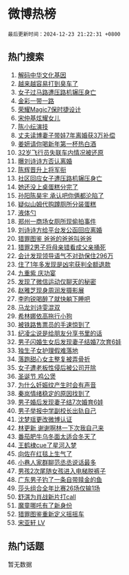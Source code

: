 # 微博热榜

`最后更新时间：2024-12-23 21:22:31 +0800`

## 热门搜索

1. [解码中华文化基因](https://m.weibo.cn/search?containerid=100103type%3D1%26t%3D10%26q%3D%23%E8%A7%A3%E7%A0%81%E4%B8%AD%E5%8D%8E%E6%96%87%E5%8C%96%E5%9F%BA%E5%9B%A0%23&stream_entry_id=51&isnewpage=1&extparam=seat%3D1%26dgr%3D0%26filter_type%3Drealtimehot%26stream_entry_id%3D51%26c_type%3D51%26pos%3D0%26cate%3D10103%26q%3D%2523%25E8%25A7%25A3%25E7%25A0%2581%25E4%25B8%25AD%25E5%258D%258E%25E6%2596%2587%25E5%258C%2596%25E5%259F%25BA%25E5%259B%25A0%2523%26display_time%3D1734960149%26pre_seqid%3D17349601498570368585793)
1. [越来越容易打到臭车了](https://m.weibo.cn/search?containerid=100103type%3D1%26t%3D10%26q%3D%E8%B6%8A%E6%9D%A5%E8%B6%8A%E5%AE%B9%E6%98%93%E6%89%93%E5%88%B0%E8%87%AD%E8%BD%A6%E4%BA%86&stream_entry_id=31&isnewpage=1&extparam=seat%3D1%26stream_entry_id%3D31%26realpos%3D1%26flag%3D2%26q%3D%25E8%25B6%258A%25E6%259D%25A5%25E8%25B6%258A%25E5%25AE%25B9%25E6%2598%2593%25E6%2589%2593%25E5%2588%25B0%25E8%2587%25AD%25E8%25BD%25A6%25E4%25BA%2586%26dgr%3D0%26filter_type%3Drealtimehot%26c_type%3D31%26pos%3D0%26band_rank%3D1%26cate%3D5001%26lcate%3D5001%26display_time%3D1734960149%26pre_seqid%3D17349601498570368585793)
1. [女子过马路遭压路机辗压身亡](https://m.weibo.cn/search?containerid=100103type%3D1%26t%3D10%26q%3D%23%E5%A5%B3%E5%AD%90%E8%BF%87%E9%A9%AC%E8%B7%AF%E9%81%AD%E5%8E%8B%E8%B7%AF%E6%9C%BA%E8%BE%97%E5%8E%8B%E8%BA%AB%E4%BA%A1%23&stream_entry_id=31&isnewpage=1&extparam=seat%3D1%26stream_entry_id%3D31%26realpos%3D2%26flag%3D1%26q%3D%2523%25E5%25A5%25B3%25E5%25AD%2590%25E8%25BF%2587%25E9%25A9%25AC%25E8%25B7%25AF%25E9%2581%25AD%25E5%258E%258B%25E8%25B7%25AF%25E6%259C%25BA%25E8%25BE%2597%25E5%258E%258B%25E8%25BA%25AB%25E4%25BA%25A1%2523%26dgr%3D0%26filter_type%3Drealtimehot%26c_type%3D31%26pos%3D1%26band_rank%3D2%26cate%3D5001%26lcate%3D5001%26display_time%3D1734960149%26pre_seqid%3D17349601498570368585793)
1. [金彩一带一路](https://m.weibo.cn/search?containerid=100103type%3D1%26t%3D10%26q%3D%23%E9%87%91%E5%BD%A9%E4%B8%80%E5%B8%A6%E4%B8%80%E8%B7%AF%23&stream_entry_id=31&isnewpage=1&extparam=seat%3D1%26stream_entry_id%3D31%26realpos%3D3%26flag%3D0%26q%3D%2523%25E9%2587%2591%25E5%25BD%25A9%25E4%25B8%2580%25E5%25B8%25A6%25E4%25B8%2580%25E8%25B7%25AF%2523%26dgr%3D0%26filter_type%3Drealtimehot%26c_type%3D31%26pos%3D2%26band_rank%3D3%26cate%3D5001%26lcate%3D5001%26display_time%3D1734960149%26pre_seqid%3D17349601498570368585793)
1. [荣耀Magic7保时捷设计](https://m.weibo.cn/search?containerid=100103type%3D1%26t%3D10%26q%3D%23%E8%8D%A3%E8%80%80Magic7%E4%BF%9D%E6%97%B6%E6%8D%B7%E8%AE%BE%E8%AE%A1%23&stream_entry_id=31&isnewpage=1&extparam=seat%3D1%26topic_ad%3D1%26lcate%3D5001%26band_rank%3D4%26q%3D%2523%25E8%258D%25A3%25E8%2580%2580Magic7%25E4%25BF%259D%25E6%2597%25B6%25E6%258D%25B7%25E8%25AE%25BE%25E8%25AE%25A1%2523%26is_ad_pos%3D1%26filter_type%3Drealtimehot%26adid%3D269361%26c_type%3D31%26pos%3D3%26dgr%3D0%26cate%3D5001%26stream_entry_id%3D31%26display_time%3D1734960149%26pre_seqid%3D17349601498570368585793)
1. [宋仲基炫耀女儿](https://m.weibo.cn/search?containerid=100103type%3D1%26t%3D10%26q%3D%23%E5%AE%8B%E4%BB%B2%E5%9F%BA%E7%82%AB%E8%80%80%E5%A5%B3%E5%84%BF%23&stream_entry_id=31&isnewpage=1&extparam=seat%3D1%26stream_entry_id%3D31%26realpos%3D4%26flag%3D1%26q%3D%2523%25E5%25AE%258B%25E4%25BB%25B2%25E5%259F%25BA%25E7%2582%25AB%25E8%2580%2580%25E5%25A5%25B3%25E5%2584%25BF%2523%26dgr%3D0%26filter_type%3Drealtimehot%26c_type%3D31%26pos%3D4%26band_rank%3D4%26cate%3D5001%26lcate%3D5001%26display_time%3D1734960149%26pre_seqid%3D17349601498570368585793)
1. [陈小纭演技](https://m.weibo.cn/search?containerid=100103type%3D1%26t%3D10%26q%3D%E9%99%88%E5%B0%8F%E7%BA%AD%E6%BC%94%E6%8A%80&stream_entry_id=31&isnewpage=1&extparam=seat%3D1%26stream_entry_id%3D31%26realpos%3D5%26flag%3D1%26q%3D%25E9%2599%2588%25E5%25B0%258F%25E7%25BA%25AD%25E6%25BC%2594%25E6%258A%2580%26dgr%3D0%26filter_type%3Drealtimehot%26c_type%3D31%26pos%3D5%26band_rank%3D5%26cate%3D5001%26lcate%3D5001%26display_time%3D1734960149%26pre_seqid%3D17349601498570368585793)
1. [丈夫读博妻子带娃7年离婚获3万补偿](https://m.weibo.cn/search?containerid=100103type%3D1%26t%3D10%26q%3D%23%E4%B8%88%E5%A4%AB%E8%AF%BB%E5%8D%9A%E5%A6%BB%E5%AD%90%E5%B8%A6%E5%A8%837%E5%B9%B4%E7%A6%BB%E5%A9%9A%E8%8E%B73%E4%B8%87%E8%A1%A5%E5%81%BF%23&stream_entry_id=31&isnewpage=1&extparam=seat%3D1%26stream_entry_id%3D31%26realpos%3D6%26flag%3D1%26q%3D%2523%25E4%25B8%2588%25E5%25A4%25AB%25E8%25AF%25BB%25E5%258D%259A%25E5%25A6%25BB%25E5%25AD%2590%25E5%25B8%25A6%25E5%25A8%25837%25E5%25B9%25B4%25E7%25A6%25BB%25E5%25A9%259A%25E8%258E%25B73%25E4%25B8%2587%25E8%25A1%25A5%25E5%2581%25BF%2523%26dgr%3D0%26filter_type%3Drealtimehot%26c_type%3D31%26pos%3D6%26band_rank%3D6%26cate%3D5001%26lcate%3D5001%26display_time%3D1734960149%26pre_seqid%3D17349601498570368585793)
1. [姜妍请你喝新年第一杯热白酒](https://m.weibo.cn/search?containerid=100103type%3D1%26t%3D10%26q%3D%23%E5%A7%9C%E5%A6%8D%E8%AF%B7%E4%BD%A0%E5%96%9D%E6%96%B0%E5%B9%B4%E7%AC%AC%E4%B8%80%E6%9D%AF%E7%83%AD%E7%99%BD%E9%85%92%23&stream_entry_id=31&isnewpage=1&extparam=seat%3D1%26topic_ad%3D1%26lcate%3D5001%26band_rank%3D7%26q%3D%2523%25E5%25A7%259C%25E5%25A6%258D%25E8%25AF%25B7%25E4%25BD%25A0%25E5%2596%259D%25E6%2596%25B0%25E5%25B9%25B4%25E7%25AC%25AC%25E4%25B8%2580%25E6%259D%25AF%25E7%2583%25AD%25E7%2599%25BD%25E9%2585%2592%2523%26is_ad_pos%3D1%26filter_type%3Drealtimehot%26adid%3D269576%26c_type%3D31%26pos%3D7%26dgr%3D0%26cate%3D5001%26stream_entry_id%3D31%26display_time%3D1734960149%26pre_seqid%3D17349601498570368585793)
1. [32岁飞行员失联车内情况被还原](https://m.weibo.cn/search?containerid=100103type%3D1%26t%3D10%26q%3D%2332%E5%B2%81%E9%A3%9E%E8%A1%8C%E5%91%98%E5%A4%B1%E8%81%94%E8%BD%A6%E5%86%85%E6%83%85%E5%86%B5%E8%A2%AB%E8%BF%98%E5%8E%9F%23&stream_entry_id=31&isnewpage=1&extparam=seat%3D1%26stream_entry_id%3D31%26realpos%3D7%26flag%3D1%26q%3D%252332%25E5%25B2%2581%25E9%25A3%259E%25E8%25A1%258C%25E5%2591%2598%25E5%25A4%25B1%25E8%2581%2594%25E8%25BD%25A6%25E5%2586%2585%25E6%2583%2585%25E5%2586%25B5%25E8%25A2%25AB%25E8%25BF%2598%25E5%258E%259F%2523%26dgr%3D0%26filter_type%3Drealtimehot%26c_type%3D31%26pos%3D8%26band_rank%3D7%26cate%3D5001%26lcate%3D5001%26display_time%3D1734960149%26pre_seqid%3D17349601498570368585793)
1. [曝刘诗诗方否认离婚](https://m.weibo.cn/search?containerid=100103type%3D1%26t%3D10%26q%3D%E6%9B%9D%E5%88%98%E8%AF%97%E8%AF%97%E6%96%B9%E5%90%A6%E8%AE%A4%E7%A6%BB%E5%A9%9A&stream_entry_id=31&isnewpage=1&extparam=seat%3D1%26stream_entry_id%3D31%26realpos%3D8%26flag%3D2%26q%3D%25E6%259B%259D%25E5%2588%2598%25E8%25AF%2597%25E8%25AF%2597%25E6%2596%25B9%25E5%2590%25A6%25E8%25AE%25A4%25E7%25A6%25BB%25E5%25A9%259A%26dgr%3D0%26filter_type%3Drealtimehot%26c_type%3D31%26pos%3D9%26band_rank%3D8%26cate%3D5001%26lcate%3D5001%26display_time%3D1734960149%26pre_seqid%3D17349601498570368585793)
1. [陈辉晋升上将军衔](https://m.weibo.cn/search?containerid=100103type%3D1%26t%3D10%26q%3D%23%E9%99%88%E8%BE%89%E6%99%8B%E5%8D%87%E4%B8%8A%E5%B0%86%E5%86%9B%E8%A1%94%23&stream_entry_id=31&isnewpage=1&extparam=seat%3D1%26stream_entry_id%3D31%26realpos%3D9%26flag%3D0%26q%3D%2523%25E9%2599%2588%25E8%25BE%2589%25E6%2599%258B%25E5%258D%2587%25E4%25B8%258A%25E5%25B0%2586%25E5%2586%259B%25E8%25A1%2594%2523%26dgr%3D0%26filter_type%3Drealtimehot%26c_type%3D31%26pos%3D10%26band_rank%3D9%26cate%3D5001%26lcate%3D5001%26display_time%3D1734960149%26pre_seqid%3D17349601498570368585793)
1. [社区回应女子遭压路机辗压身亡](https://m.weibo.cn/search?containerid=100103type%3D1%26t%3D10%26q%3D%23%E7%A4%BE%E5%8C%BA%E5%9B%9E%E5%BA%94%E5%A5%B3%E5%AD%90%E9%81%AD%E5%8E%8B%E8%B7%AF%E6%9C%BA%E8%BE%97%E5%8E%8B%E8%BA%AB%E4%BA%A1%23&stream_entry_id=31&isnewpage=1&extparam=seat%3D1%26stream_entry_id%3D31%26realpos%3D10%26flag%3D1%26q%3D%2523%25E7%25A4%25BE%25E5%258C%25BA%25E5%259B%259E%25E5%25BA%2594%25E5%25A5%25B3%25E5%25AD%2590%25E9%2581%25AD%25E5%258E%258B%25E8%25B7%25AF%25E6%259C%25BA%25E8%25BE%2597%25E5%258E%258B%25E8%25BA%25AB%25E4%25BA%25A1%2523%26dgr%3D0%26filter_type%3Drealtimehot%26c_type%3D31%26pos%3D11%26band_rank%3D10%26cate%3D5001%26lcate%3D5001%26display_time%3D1734960149%26pre_seqid%3D17349601498570368585793)
1. [她还没上桌蛋糕分完了](https://m.weibo.cn/search?containerid=100103type%3D1%26t%3D10%26q%3D%23%E5%A5%B9%E8%BF%98%E6%B2%A1%E4%B8%8A%E6%A1%8C%E8%9B%8B%E7%B3%95%E5%88%86%E5%AE%8C%E4%BA%86%23&stream_entry_id=31&isnewpage=1&extparam=seat%3D1%26stream_entry_id%3D31%26realpos%3D11%26flag%3D2%26q%3D%2523%25E5%25A5%25B9%25E8%25BF%2598%25E6%25B2%25A1%25E4%25B8%258A%25E6%25A1%258C%25E8%259B%258B%25E7%25B3%2595%25E5%2588%2586%25E5%25AE%258C%25E4%25BA%2586%2523%26dgr%3D0%26filter_type%3Drealtimehot%26c_type%3D31%26pos%3D12%26band_rank%3D11%26cate%3D5001%26lcate%3D5001%26display_time%3D1734960149%26pre_seqid%3D17349601498570368585793)
1. [孙阳陈昊宇 承认吧你俩都沦陷了](https://m.weibo.cn/search?containerid=100103type%3D1%26t%3D10%26q%3D%E5%AD%99%E9%98%B3%E9%99%88%E6%98%8A%E5%AE%87+%E6%89%BF%E8%AE%A4%E5%90%A7%E4%BD%A0%E4%BF%A9%E9%83%BD%E6%B2%A6%E9%99%B7%E4%BA%86&stream_entry_id=31&isnewpage=1&extparam=seat%3D1%26stream_entry_id%3D31%26realpos%3D12%26flag%3D1%26q%3D%25E5%25AD%2599%25E9%2598%25B3%25E9%2599%2588%25E6%2598%258A%25E5%25AE%2587%2520%25E6%2589%25BF%25E8%25AE%25A4%25E5%2590%25A7%25E4%25BD%25A0%25E4%25BF%25A9%25E9%2583%25BD%25E6%25B2%25A6%25E9%2599%25B7%25E4%25BA%2586%26dgr%3D0%26filter_type%3Drealtimehot%26c_type%3D31%26pos%3D13%26band_rank%3D12%26cate%3D5001%26lcate%3D5001%26display_time%3D1734960149%26pre_seqid%3D17349601498570368585793)
1. [疑似山姆代购蹲厕所分装蛋糕](https://m.weibo.cn/search?containerid=100103type%3D1%26t%3D10%26q%3D%23%E7%96%91%E4%BC%BC%E5%B1%B1%E5%A7%86%E4%BB%A3%E8%B4%AD%E8%B9%B2%E5%8E%95%E6%89%80%E5%88%86%E8%A3%85%E8%9B%8B%E7%B3%95%23&stream_entry_id=31&isnewpage=1&extparam=seat%3D1%26stream_entry_id%3D31%26realpos%3D13%26flag%3D1%26q%3D%2523%25E7%2596%2591%25E4%25BC%25BC%25E5%25B1%25B1%25E5%25A7%2586%25E4%25BB%25A3%25E8%25B4%25AD%25E8%25B9%25B2%25E5%258E%2595%25E6%2589%2580%25E5%2588%2586%25E8%25A3%2585%25E8%259B%258B%25E7%25B3%2595%2523%26dgr%3D0%26filter_type%3Drealtimehot%26c_type%3D31%26pos%3D14%26band_rank%3D13%26cate%3D5001%26lcate%3D5001%26display_time%3D1734960149%26pre_seqid%3D17349601498570368585793)
1. [液体勺](https://m.weibo.cn/search?containerid=100103type%3D1%26t%3D10%26q%3D%E6%B6%B2%E4%BD%93%E5%8B%BA&stream_entry_id=31&isnewpage=1&extparam=seat%3D1%26stream_entry_id%3D31%26realpos%3D14%26flag%3D0%26q%3D%25E6%25B6%25B2%25E4%25BD%2593%25E5%258B%25BA%26dgr%3D0%26filter_type%3Drealtimehot%26c_type%3D31%26pos%3D15%26band_rank%3D14%26cate%3D5001%26lcate%3D5001%26display_time%3D1734960149%26pre_seqid%3D17349601498570368585793)
1. [郑州一商场女厕所现偷拍事件](https://m.weibo.cn/search?containerid=100103type%3D1%26t%3D10%26q%3D%23%E9%83%91%E5%B7%9E%E4%B8%80%E5%95%86%E5%9C%BA%E5%A5%B3%E5%8E%95%E6%89%80%E7%8E%B0%E5%81%B7%E6%8B%8D%E4%BA%8B%E4%BB%B6%23&stream_entry_id=31&isnewpage=1&extparam=seat%3D1%26stream_entry_id%3D31%26realpos%3D15%26flag%3D1%26q%3D%2523%25E9%2583%2591%25E5%25B7%259E%25E4%25B8%2580%25E5%2595%2586%25E5%259C%25BA%25E5%25A5%25B3%25E5%258E%2595%25E6%2589%2580%25E7%258E%25B0%25E5%2581%25B7%25E6%258B%258D%25E4%25BA%258B%25E4%25BB%25B6%2523%26dgr%3D0%26filter_type%3Drealtimehot%26c_type%3D31%26pos%3D16%26band_rank%3D15%26cate%3D5001%26lcate%3D5001%26display_time%3D1734960149%26pre_seqid%3D17349601498570368585793)
1. [刘诗诗方给平台发公函回应离婚](https://m.weibo.cn/search?containerid=100103type%3D1%26t%3D10%26q%3D%23%E5%88%98%E8%AF%97%E8%AF%97%E6%96%B9%E7%BB%99%E5%B9%B3%E5%8F%B0%E5%8F%91%E5%85%AC%E5%87%BD%E5%9B%9E%E5%BA%94%E7%A6%BB%E5%A9%9A%23&stream_entry_id=31&isnewpage=1&extparam=seat%3D1%26stream_entry_id%3D31%26realpos%3D16%26flag%3D1%26q%3D%2523%25E5%2588%2598%25E8%25AF%2597%25E8%25AF%2597%25E6%2596%25B9%25E7%25BB%2599%25E5%25B9%25B3%25E5%258F%25B0%25E5%258F%2591%25E5%2585%25AC%25E5%2587%25BD%25E5%259B%259E%25E5%25BA%2594%25E7%25A6%25BB%25E5%25A9%259A%2523%26dgr%3D0%26filter_type%3Drealtimehot%26c_type%3D31%26pos%3D17%26band_rank%3D16%26cate%3D5001%26lcate%3D5001%26display_time%3D1734960149%26pre_seqid%3D17349601498570368585793)
1. [猎罪图鉴 爸爸的爸爸叫爸爸](https://m.weibo.cn/search?containerid=100103type%3D1%26t%3D10%26q%3D%E7%8C%8E%E7%BD%AA%E5%9B%BE%E9%89%B4+%E7%88%B8%E7%88%B8%E7%9A%84%E7%88%B8%E7%88%B8%E5%8F%AB%E7%88%B8%E7%88%B8&stream_entry_id=31&isnewpage=1&extparam=seat%3D1%26stream_entry_id%3D31%26realpos%3D17%26flag%3D0%26q%3D%25E7%258C%258E%25E7%25BD%25AA%25E5%259B%25BE%25E9%2589%25B4%2520%25E7%2588%25B8%25E7%2588%25B8%25E7%259A%2584%25E7%2588%25B8%25E7%2588%25B8%25E5%258F%25AB%25E7%2588%25B8%25E7%2588%25B8%26dgr%3D0%26filter_type%3Drealtimehot%26c_type%3D31%26pos%3D18%26band_rank%3D17%26cate%3D5001%26lcate%3D5001%26display_time%3D1734960149%26pre_seqid%3D17349601498570368585793)
1. [猎罪2男子将母亲错看成父亲捅死](https://m.weibo.cn/search?containerid=100103type%3D1%26t%3D10%26q%3D%E7%8C%8E%E7%BD%AA2%E7%94%B7%E5%AD%90%E5%B0%86%E6%AF%8D%E4%BA%B2%E9%94%99%E7%9C%8B%E6%88%90%E7%88%B6%E4%BA%B2%E6%8D%85%E6%AD%BB&stream_entry_id=31&isnewpage=1&extparam=seat%3D1%26stream_entry_id%3D31%26realpos%3D18%26flag%3D1%26q%3D%25E7%258C%258E%25E7%25BD%25AA2%25E7%2594%25B7%25E5%25AD%2590%25E5%25B0%2586%25E6%25AF%258D%25E4%25BA%25B2%25E9%2594%2599%25E7%259C%258B%25E6%2588%2590%25E7%2588%25B6%25E4%25BA%25B2%25E6%258D%2585%25E6%25AD%25BB%26dgr%3D0%26filter_type%3Drealtimehot%26c_type%3D31%26pos%3D19%26band_rank%3D18%26cate%3D5001%26lcate%3D5001%26display_time%3D1734960149%26pre_seqid%3D17349601498570368585793)
1. [会计发现领导语气不对劲保住296万](https://m.weibo.cn/search?containerid=100103type%3D1%26t%3D10%26q%3D%23%E4%BC%9A%E8%AE%A1%E5%8F%91%E7%8E%B0%E9%A2%86%E5%AF%BC%E8%AF%AD%E6%B0%94%E4%B8%8D%E5%AF%B9%E5%8A%B2%E4%BF%9D%E4%BD%8F296%E4%B8%87%23&stream_entry_id=31&isnewpage=1&extparam=seat%3D1%26stream_entry_id%3D31%26realpos%3D19%26flag%3D0%26q%3D%2523%25E4%25BC%259A%25E8%25AE%25A1%25E5%258F%2591%25E7%258E%25B0%25E9%25A2%2586%25E5%25AF%25BC%25E8%25AF%25AD%25E6%25B0%2594%25E4%25B8%258D%25E5%25AF%25B9%25E5%258A%25B2%25E4%25BF%259D%25E4%25BD%258F296%25E4%25B8%2587%2523%26dgr%3D0%26filter_type%3Drealtimehot%26c_type%3D31%26pos%3D20%26band_rank%3D19%26cate%3D5001%26lcate%3D5001%26display_time%3D1734960149%26pre_seqid%3D17349601498570368585793)
1. [住了1年多发现是凶宅获判全额退款](https://m.weibo.cn/search?containerid=100103type%3D1%26t%3D10%26q%3D%23%E4%BD%8F%E4%BA%861%E5%B9%B4%E5%A4%9A%E5%8F%91%E7%8E%B0%E6%98%AF%E5%87%B6%E5%AE%85%E8%8E%B7%E5%88%A4%E5%85%A8%E9%A2%9D%E9%80%80%E6%AC%BE%23&stream_entry_id=31&isnewpage=1&extparam=seat%3D1%26stream_entry_id%3D31%26realpos%3D20%26flag%3D1%26q%3D%2523%25E4%25BD%258F%25E4%25BA%25861%25E5%25B9%25B4%25E5%25A4%259A%25E5%258F%2591%25E7%258E%25B0%25E6%2598%25AF%25E5%2587%25B6%25E5%25AE%2585%25E8%258E%25B7%25E5%2588%25A4%25E5%2585%25A8%25E9%25A2%259D%25E9%2580%2580%25E6%25AC%25BE%2523%26dgr%3D0%26filter_type%3Drealtimehot%26c_type%3D31%26pos%3D21%26band_rank%3D20%26cate%3D5001%26lcate%3D5001%26display_time%3D1734960149%26pre_seqid%3D17349601498570368585793)
1. [九重紫 庆功宴](https://m.weibo.cn/search?containerid=100103type%3D1%26t%3D10%26q%3D%E4%B9%9D%E9%87%8D%E7%B4%AB+%E5%BA%86%E5%8A%9F%E5%AE%B4&stream_entry_id=31&isnewpage=1&extparam=seat%3D1%26stream_entry_id%3D31%26realpos%3D21%26flag%3D0%26q%3D%25E4%25B9%259D%25E9%2587%258D%25E7%25B4%25AB%2520%25E5%25BA%2586%25E5%258A%259F%25E5%25AE%25B4%26dgr%3D0%26filter_type%3Drealtimehot%26c_type%3D31%26pos%3D22%26band_rank%3D21%26cate%3D5001%26lcate%3D5001%26display_time%3D1734960149%26pre_seqid%3D17349601498570368585793)
1. [发现了微信运动仅聊天的秘密](https://m.weibo.cn/search?containerid=100103type%3D1%26t%3D10%26q%3D%23%E5%8F%91%E7%8E%B0%E4%BA%86%E5%BE%AE%E4%BF%A1%E8%BF%90%E5%8A%A8%E4%BB%85%E8%81%8A%E5%A4%A9%E7%9A%84%E7%A7%98%E5%AF%86%23&stream_entry_id=31&isnewpage=1&extparam=seat%3D1%26stream_entry_id%3D31%26realpos%3D22%26flag%3D1%26q%3D%2523%25E5%258F%2591%25E7%258E%25B0%25E4%25BA%2586%25E5%25BE%25AE%25E4%25BF%25A1%25E8%25BF%2590%25E5%258A%25A8%25E4%25BB%2585%25E8%2581%258A%25E5%25A4%25A9%25E7%259A%2584%25E7%25A7%2598%25E5%25AF%2586%2523%26dgr%3D0%26filter_type%3Drealtimehot%26c_type%3D31%26pos%3D23%26band_rank%3D22%26cate%3D5001%26lcate%3D5001%26display_time%3D1734960149%26pre_seqid%3D17349601498570368585793)
1. [赵雅芝现身周润发摄影展](https://m.weibo.cn/search?containerid=100103type%3D1%26t%3D10%26q%3D%23%E8%B5%B5%E9%9B%85%E8%8A%9D%E7%8E%B0%E8%BA%AB%E5%91%A8%E6%B6%A6%E5%8F%91%E6%91%84%E5%BD%B1%E5%B1%95%23&stream_entry_id=31&isnewpage=1&extparam=seat%3D1%26stream_entry_id%3D31%26realpos%3D23%26flag%3D1%26q%3D%2523%25E8%25B5%25B5%25E9%259B%2585%25E8%258A%259D%25E7%258E%25B0%25E8%25BA%25AB%25E5%2591%25A8%25E6%25B6%25A6%25E5%258F%2591%25E6%2591%2584%25E5%25BD%25B1%25E5%25B1%2595%2523%26dgr%3D0%26filter_type%3Drealtimehot%26c_type%3D31%26pos%3D24%26band_rank%3D23%26cate%3D5001%26lcate%3D5001%26display_time%3D1734960149%26pre_seqid%3D17349601498570368585793)
1. [李昀锐喝醉了就快躺下睡吧](https://m.weibo.cn/search?containerid=100103type%3D1%26t%3D10%26q%3D%23%E6%9D%8E%E6%98%80%E9%94%90%E5%96%9D%E9%86%89%E4%BA%86%E5%B0%B1%E5%BF%AB%E8%BA%BA%E4%B8%8B%E7%9D%A1%E5%90%A7%23&stream_entry_id=31&isnewpage=1&extparam=seat%3D1%26stream_entry_id%3D31%26realpos%3D24%26flag%3D0%26q%3D%2523%25E6%259D%258E%25E6%2598%2580%25E9%2594%2590%25E5%2596%259D%25E9%2586%2589%25E4%25BA%2586%25E5%25B0%25B1%25E5%25BF%25AB%25E8%25BA%25BA%25E4%25B8%258B%25E7%259D%25A1%25E5%2590%25A7%2523%26dgr%3D0%26filter_type%3Drealtimehot%26c_type%3D31%26pos%3D25%26band_rank%3D24%26cate%3D5001%26lcate%3D5001%26display_time%3D1734960149%26pre_seqid%3D17349601498570368585793)
1. [马龙刘诗雯混双](https://m.weibo.cn/search?containerid=100103type%3D1%26t%3D10%26q%3D%E9%A9%AC%E9%BE%99%E5%88%98%E8%AF%97%E9%9B%AF%E6%B7%B7%E5%8F%8C&stream_entry_id=31&isnewpage=1&extparam=seat%3D1%26stream_entry_id%3D31%26realpos%3D25%26flag%3D1%26q%3D%25E9%25A9%25AC%25E9%25BE%2599%25E5%2588%2598%25E8%25AF%2597%25E9%259B%25AF%25E6%25B7%25B7%25E5%258F%258C%26dgr%3D0%26filter_type%3Drealtimehot%26c_type%3D31%26pos%3D26%26band_rank%3D25%26cate%3D5001%26lcate%3D5001%26display_time%3D1734960149%26pre_seqid%3D17349601498570368585793)
1. [希林娜依高拖行小狗](https://m.weibo.cn/search?containerid=100103type%3D1%26t%3D10%26q%3D%23%E5%B8%8C%E6%9E%97%E5%A8%9C%E4%BE%9D%E9%AB%98%E6%8B%96%E8%A1%8C%E5%B0%8F%E7%8B%97%23&stream_entry_id=31&isnewpage=1&extparam=seat%3D1%26stream_entry_id%3D31%26realpos%3D26%26flag%3D0%26q%3D%2523%25E5%25B8%258C%25E6%259E%2597%25E5%25A8%259C%25E4%25BE%259D%25E9%25AB%2598%25E6%258B%2596%25E8%25A1%258C%25E5%25B0%258F%25E7%258B%2597%2523%26dgr%3D0%26filter_type%3Drealtimehot%26c_type%3D31%26pos%3D27%26band_rank%3D26%26cate%3D5001%26lcate%3D5001%26display_time%3D1734960149%26pre_seqid%3D17349601498570368585793)
1. [被铁路售票员的手速惊到了](https://m.weibo.cn/search?containerid=100103type%3D1%26t%3D10%26q%3D%23%E8%A2%AB%E9%93%81%E8%B7%AF%E5%94%AE%E7%A5%A8%E5%91%98%E7%9A%84%E6%89%8B%E9%80%9F%E6%83%8A%E5%88%B0%E4%BA%86%23&stream_entry_id=31&isnewpage=1&extparam=seat%3D1%26stream_entry_id%3D31%26realpos%3D27%26flag%3D1%26q%3D%2523%25E8%25A2%25AB%25E9%2593%2581%25E8%25B7%25AF%25E5%2594%25AE%25E7%25A5%25A8%25E5%2591%2598%25E7%259A%2584%25E6%2589%258B%25E9%2580%259F%25E6%2583%258A%25E5%2588%25B0%25E4%25BA%2586%2523%26dgr%3D0%26filter_type%3Drealtimehot%26c_type%3D31%26pos%3D28%26band_rank%3D27%26cate%3D5001%26lcate%3D5001%26display_time%3D1734960149%26pre_seqid%3D17349601498570368585793)
1. [纪凌尘说是给朋友分享书里的话](https://m.weibo.cn/search?containerid=100103type%3D1%26t%3D10%26q%3D%23%E7%BA%AA%E5%87%8C%E5%B0%98%E8%AF%B4%E6%98%AF%E7%BB%99%E6%9C%8B%E5%8F%8B%E5%88%86%E4%BA%AB%E4%B9%A6%E9%87%8C%E7%9A%84%E8%AF%9D%23&stream_entry_id=31&isnewpage=1&extparam=seat%3D1%26stream_entry_id%3D31%26realpos%3D28%26flag%3D1%26q%3D%2523%25E7%25BA%25AA%25E5%2587%258C%25E5%25B0%2598%25E8%25AF%25B4%25E6%2598%25AF%25E7%25BB%2599%25E6%259C%258B%25E5%258F%258B%25E5%2588%2586%25E4%25BA%25AB%25E4%25B9%25A6%25E9%2587%258C%25E7%259A%2584%25E8%25AF%259D%2523%26dgr%3D0%26filter_type%3Drealtimehot%26c_type%3D31%26pos%3D29%26band_rank%3D28%26cate%3D5001%26lcate%3D5001%26display_time%3D1734960149%26pre_seqid%3D17349601498570368585793)
1. [男子闪婚生女后发现妻子结婚7次育6娃](https://m.weibo.cn/search?containerid=100103type%3D1%26t%3D10%26q%3D%23%E7%94%B7%E5%AD%90%E9%97%AA%E5%A9%9A%E7%94%9F%E5%A5%B3%E5%90%8E%E5%8F%91%E7%8E%B0%E5%A6%BB%E5%AD%90%E7%BB%93%E5%A9%9A7%E6%AC%A1%E8%82%B26%E5%A8%83%23&stream_entry_id=31&isnewpage=1&extparam=seat%3D1%26stream_entry_id%3D31%26realpos%3D29%26flag%3D1%26q%3D%2523%25E7%2594%25B7%25E5%25AD%2590%25E9%2597%25AA%25E5%25A9%259A%25E7%2594%259F%25E5%25A5%25B3%25E5%2590%258E%25E5%258F%2591%25E7%258E%25B0%25E5%25A6%25BB%25E5%25AD%2590%25E7%25BB%2593%25E5%25A9%259A7%25E6%25AC%25A1%25E8%2582%25B26%25E5%25A8%2583%2523%26dgr%3D0%26filter_type%3Drealtimehot%26c_type%3D31%26pos%3D30%26band_rank%3D29%26cate%3D5001%26lcate%3D5001%26display_time%3D1734960149%26pre_seqid%3D17349601498570368585793)
1. [独生子女护理假难落地](https://m.weibo.cn/search?containerid=100103type%3D1%26t%3D10%26q%3D%23%E7%8B%AC%E7%94%9F%E5%AD%90%E5%A5%B3%E6%8A%A4%E7%90%86%E5%81%87%E9%9A%BE%E8%90%BD%E5%9C%B0%23&stream_entry_id=31&isnewpage=1&extparam=seat%3D1%26stream_entry_id%3D31%26realpos%3D30%26flag%3D1%26q%3D%2523%25E7%258B%25AC%25E7%2594%259F%25E5%25AD%2590%25E5%25A5%25B3%25E6%258A%25A4%25E7%2590%2586%25E5%2581%2587%25E9%259A%25BE%25E8%2590%25BD%25E5%259C%25B0%2523%26dgr%3D0%26filter_type%3Drealtimehot%26c_type%3D31%26pos%3D31%26band_rank%3D30%26cate%3D5001%26lcate%3D5001%26display_time%3D1734960149%26pre_seqid%3D17349601498570368585793)
1. [落跑甜心女主整复被弄骨折](https://m.weibo.cn/search?containerid=100103type%3D1%26t%3D10%26q%3D%23%E8%90%BD%E8%B7%91%E7%94%9C%E5%BF%83%E5%A5%B3%E4%B8%BB%E6%95%B4%E5%A4%8D%E8%A2%AB%E5%BC%84%E9%AA%A8%E6%8A%98%23&stream_entry_id=31&isnewpage=1&extparam=seat%3D1%26stream_entry_id%3D31%26realpos%3D31%26flag%3D1%26q%3D%2523%25E8%2590%25BD%25E8%25B7%2591%25E7%2594%259C%25E5%25BF%2583%25E5%25A5%25B3%25E4%25B8%25BB%25E6%2595%25B4%25E5%25A4%258D%25E8%25A2%25AB%25E5%25BC%2584%25E9%25AA%25A8%25E6%258A%2598%2523%26dgr%3D0%26filter_type%3Drealtimehot%26c_type%3D31%26pos%3D32%26band_rank%3D31%26cate%3D5001%26lcate%3D5001%26display_time%3D1734960149%26pre_seqid%3D17349601498570368585793)
1. [女子遭老板性侵后被公司开除](https://m.weibo.cn/search?containerid=100103type%3D1%26t%3D10%26q%3D%23%E5%A5%B3%E5%AD%90%E9%81%AD%E8%80%81%E6%9D%BF%E6%80%A7%E4%BE%B5%E5%90%8E%E8%A2%AB%E5%85%AC%E5%8F%B8%E5%BC%80%E9%99%A4%23&stream_entry_id=31&isnewpage=1&extparam=seat%3D1%26stream_entry_id%3D31%26realpos%3D32%26flag%3D0%26q%3D%2523%25E5%25A5%25B3%25E5%25AD%2590%25E9%2581%25AD%25E8%2580%2581%25E6%259D%25BF%25E6%2580%25A7%25E4%25BE%25B5%25E5%2590%258E%25E8%25A2%25AB%25E5%2585%25AC%25E5%258F%25B8%25E5%25BC%2580%25E9%2599%25A4%2523%26dgr%3D0%26filter_type%3Drealtimehot%26c_type%3D31%26pos%3D33%26band_rank%3D32%26cate%3D5001%26lcate%3D5001%26display_time%3D1734960149%26pre_seqid%3D17349601498570368585793)
1. [圣诞节 鸡公煲](https://m.weibo.cn/search?containerid=100103type%3D1%26t%3D10%26q%3D%E5%9C%A3%E8%AF%9E%E8%8A%82+%E9%B8%A1%E5%85%AC%E7%85%B2&stream_entry_id=31&isnewpage=1&extparam=seat%3D1%26stream_entry_id%3D31%26realpos%3D33%26flag%3D1%26q%3D%25E5%259C%25A3%25E8%25AF%259E%25E8%258A%2582%2520%25E9%25B8%25A1%25E5%2585%25AC%25E7%2585%25B2%26dgr%3D0%26filter_type%3Drealtimehot%26c_type%3D31%26pos%3D34%26band_rank%3D33%26cate%3D5001%26lcate%3D5001%26display_time%3D1734960149%26pre_seqid%3D17349601498570368585793)
1. [为什么妊娠纹产生时会有声音](https://m.weibo.cn/search?containerid=100103type%3D1%26t%3D10%26q%3D%23%E4%B8%BA%E4%BB%80%E4%B9%88%E5%A6%8A%E5%A8%A0%E7%BA%B9%E4%BA%A7%E7%94%9F%E6%97%B6%E4%BC%9A%E6%9C%89%E5%A3%B0%E9%9F%B3%23&stream_entry_id=31&isnewpage=1&extparam=seat%3D1%26stream_entry_id%3D31%26realpos%3D34%26flag%3D0%26q%3D%2523%25E4%25B8%25BA%25E4%25BB%2580%25E4%25B9%2588%25E5%25A6%258A%25E5%25A8%25A0%25E7%25BA%25B9%25E4%25BA%25A7%25E7%2594%259F%25E6%2597%25B6%25E4%25BC%259A%25E6%259C%2589%25E5%25A3%25B0%25E9%259F%25B3%2523%26dgr%3D0%26filter_type%3Drealtimehot%26c_type%3D31%26pos%3D35%26band_rank%3D34%26cate%3D5001%26lcate%3D5001%26display_time%3D1734960149%26pre_seqid%3D17349601498570368585793)
1. [秦岚情绪稳定的原因找到了](https://m.weibo.cn/search?containerid=100103type%3D1%26t%3D10%26q%3D%E7%A7%A6%E5%B2%9A%E6%83%85%E7%BB%AA%E7%A8%B3%E5%AE%9A%E7%9A%84%E5%8E%9F%E5%9B%A0%E6%89%BE%E5%88%B0%E4%BA%86&stream_entry_id=31&isnewpage=1&extparam=seat%3D1%26stream_entry_id%3D31%26realpos%3D35%26flag%3D1%26q%3D%25E7%25A7%25A6%25E5%25B2%259A%25E6%2583%2585%25E7%25BB%25AA%25E7%25A8%25B3%25E5%25AE%259A%25E7%259A%2584%25E5%258E%259F%25E5%259B%25A0%25E6%2589%25BE%25E5%2588%25B0%25E4%25BA%2586%26dgr%3D0%26filter_type%3Drealtimehot%26c_type%3D31%26pos%3D36%26band_rank%3D35%26cate%3D5001%26lcate%3D5001%26display_time%3D1734960149%26pre_seqid%3D17349601498570368585793)
1. [男子婚后发现妻子结7次婚育6娃](https://m.weibo.cn/search?containerid=100103type%3D1%26t%3D10%26q%3D%23%E7%94%B7%E5%AD%90%E5%A9%9A%E5%90%8E%E5%8F%91%E7%8E%B0%E5%A6%BB%E5%AD%90%E7%BB%937%E6%AC%A1%E5%A9%9A%E8%82%B26%E5%A8%83%23&stream_entry_id=31&isnewpage=1&extparam=seat%3D1%26stream_entry_id%3D31%26realpos%3D36%26flag%3D1%26q%3D%2523%25E7%2594%25B7%25E5%25AD%2590%25E5%25A9%259A%25E5%2590%258E%25E5%258F%2591%25E7%258E%25B0%25E5%25A6%25BB%25E5%25AD%2590%25E7%25BB%25937%25E6%25AC%25A1%25E5%25A9%259A%25E8%2582%25B26%25E5%25A8%2583%2523%26dgr%3D0%26filter_type%3Drealtimehot%26c_type%3D31%26pos%3D37%26band_rank%3D36%26cate%3D5001%26lcate%3D5001%26display_time%3D1734960149%26pre_seqid%3D17349601498570368585793)
1. [男子举报中学副校长出轨自己](https://m.weibo.cn/search?containerid=100103type%3D1%26t%3D10%26q%3D%23%E7%94%B7%E5%AD%90%E4%B8%BE%E6%8A%A5%E4%B8%AD%E5%AD%A6%E5%89%AF%E6%A0%A1%E9%95%BF%E5%87%BA%E8%BD%A8%E8%87%AA%E5%B7%B1%23&stream_entry_id=31&isnewpage=1&extparam=seat%3D1%26stream_entry_id%3D31%26realpos%3D37%26flag%3D0%26q%3D%2523%25E7%2594%25B7%25E5%25AD%2590%25E4%25B8%25BE%25E6%258A%25A5%25E4%25B8%25AD%25E5%25AD%25A6%25E5%2589%25AF%25E6%25A0%25A1%25E9%2595%25BF%25E5%2587%25BA%25E8%25BD%25A8%25E8%2587%25AA%25E5%25B7%25B1%2523%26dgr%3D0%26filter_type%3Drealtimehot%26c_type%3D31%26pos%3D38%26band_rank%3D37%26cate%3D5001%26lcate%3D5001%26display_time%3D1734960149%26pre_seqid%3D17349601498570368585793)
1. [沈梦瑶更改微博认证](https://m.weibo.cn/search?containerid=100103type%3D1%26t%3D10%26q%3D%23%E6%B2%88%E6%A2%A6%E7%91%B6%E6%9B%B4%E6%94%B9%E5%BE%AE%E5%8D%9A%E8%AE%A4%E8%AF%81%23&stream_entry_id=31&isnewpage=1&extparam=seat%3D1%26stream_entry_id%3D31%26realpos%3D38%26flag%3D1%26q%3D%2523%25E6%25B2%2588%25E6%25A2%25A6%25E7%2591%25B6%25E6%259B%25B4%25E6%2594%25B9%25E5%25BE%25AE%25E5%258D%259A%25E8%25AE%25A4%25E8%25AF%2581%2523%26dgr%3D0%26filter_type%3Drealtimehot%26c_type%3D31%26pos%3D39%26band_rank%3D38%26cate%3D5001%26lcate%3D5001%26display_time%3D1734960149%26pre_seqid%3D17349601498570368585793)
1. [林更新 谢谢啊林一下次我自己来](https://m.weibo.cn/search?containerid=100103type%3D1%26t%3D10%26q%3D%E6%9E%97%E6%9B%B4%E6%96%B0+%E8%B0%A2%E8%B0%A2%E5%95%8A%E6%9E%97%E4%B8%80%E4%B8%8B%E6%AC%A1%E6%88%91%E8%87%AA%E5%B7%B1%E6%9D%A5&stream_entry_id=31&isnewpage=1&extparam=seat%3D1%26stream_entry_id%3D31%26realpos%3D39%26flag%3D0%26q%3D%25E6%259E%2597%25E6%259B%25B4%25E6%2596%25B0%2520%25E8%25B0%25A2%25E8%25B0%25A2%25E5%2595%258A%25E6%259E%2597%25E4%25B8%2580%25E4%25B8%258B%25E6%25AC%25A1%25E6%2588%2591%25E8%2587%25AA%25E5%25B7%25B1%25E6%259D%25A5%26dgr%3D0%26filter_type%3Drealtimehot%26c_type%3D31%26pos%3D40%26band_rank%3D39%26cate%3D5001%26lcate%3D5001%26display_time%3D1734960149%26pre_seqid%3D17349601498570368585793)
1. [番茄肥牛乌冬面太适合冬天了](https://m.weibo.cn/search?containerid=100103type%3D1%26t%3D10%26q%3D%E7%95%AA%E8%8C%84%E8%82%A5%E7%89%9B%E4%B9%8C%E5%86%AC%E9%9D%A2%E5%A4%AA%E9%80%82%E5%90%88%E5%86%AC%E5%A4%A9%E4%BA%86&stream_entry_id=31&isnewpage=1&extparam=seat%3D1%26stream_entry_id%3D31%26realpos%3D40%26flag%3D1%26q%3D%25E7%2595%25AA%25E8%258C%2584%25E8%2582%25A5%25E7%2589%259B%25E4%25B9%258C%25E5%2586%25AC%25E9%259D%25A2%25E5%25A4%25AA%25E9%2580%2582%25E5%2590%2588%25E5%2586%25AC%25E5%25A4%25A9%25E4%25BA%2586%26dgr%3D0%26filter_type%3Drealtimehot%26c_type%3D31%26pos%3D41%26band_rank%3D40%26cate%3D5001%26lcate%3D5001%26display_time%3D1734960149%26pre_seqid%3D17349601498570368585793)
1. [王鹤棣cue了星河入梦](https://m.weibo.cn/search?containerid=100103type%3D1%26t%3D10%26q%3D%23%E7%8E%8B%E9%B9%A4%E6%A3%A3cue%E4%BA%86%E6%98%9F%E6%B2%B3%E5%85%A5%E6%A2%A6%23&stream_entry_id=31&isnewpage=1&extparam=seat%3D1%26stream_entry_id%3D31%26realpos%3D41%26flag%3D1%26q%3D%2523%25E7%258E%258B%25E9%25B9%25A4%25E6%25A3%25A3cue%25E4%25BA%2586%25E6%2598%259F%25E6%25B2%25B3%25E5%2585%25A5%25E6%25A2%25A6%2523%26dgr%3D0%26filter_type%3Drealtimehot%26c_type%3D31%26pos%3D42%26band_rank%3D41%26cate%3D5001%26lcate%3D5001%26display_time%3D1734960149%26pre_seqid%3D17349601498570368585793)
1. [向佐在红毯上生气了](https://m.weibo.cn/search?containerid=100103type%3D1%26t%3D10%26q%3D%23%E5%90%91%E4%BD%90%E5%9C%A8%E7%BA%A2%E6%AF%AF%E4%B8%8A%E7%94%9F%E6%B0%94%E4%BA%86%23&stream_entry_id=31&isnewpage=1&extparam=seat%3D1%26stream_entry_id%3D31%26realpos%3D42%26flag%3D0%26q%3D%2523%25E5%2590%2591%25E4%25BD%2590%25E5%259C%25A8%25E7%25BA%25A2%25E6%25AF%25AF%25E4%25B8%258A%25E7%2594%259F%25E6%25B0%2594%25E4%25BA%2586%2523%26dgr%3D0%26filter_type%3Drealtimehot%26c_type%3D31%26pos%3D43%26band_rank%3D42%26cate%3D5001%26lcate%3D5001%26display_time%3D1734960149%26pre_seqid%3D17349601498570368585793)
1. [小巷人家群聊范丞丞说话最多](https://m.weibo.cn/search?containerid=100103type%3D1%26t%3D10%26q%3D%23%E5%B0%8F%E5%B7%B7%E4%BA%BA%E5%AE%B6%E7%BE%A4%E8%81%8A%E8%8C%83%E4%B8%9E%E4%B8%9E%E8%AF%B4%E8%AF%9D%E6%9C%80%E5%A4%9A%23&stream_entry_id=31&isnewpage=1&extparam=seat%3D1%26stream_entry_id%3D31%26realpos%3D43%26flag%3D1%26q%3D%2523%25E5%25B0%258F%25E5%25B7%25B7%25E4%25BA%25BA%25E5%25AE%25B6%25E7%25BE%25A4%25E8%2581%258A%25E8%258C%2583%25E4%25B8%259E%25E4%25B8%259E%25E8%25AF%25B4%25E8%25AF%259D%25E6%259C%2580%25E5%25A4%259A%2523%26dgr%3D0%26filter_type%3Drealtimehot%26c_type%3D31%26pos%3D44%26band_rank%3D43%26cate%3D5001%26lcate%3D5001%26display_time%3D1734960149%26pre_seqid%3D17349601498570368585793)
1. [男孩2次尾随女孩进入电梯脱裤子](https://m.weibo.cn/search?containerid=100103type%3D1%26t%3D10%26q%3D%23%E7%94%B7%E5%AD%A92%E6%AC%A1%E5%B0%BE%E9%9A%8F%E5%A5%B3%E5%AD%A9%E8%BF%9B%E5%85%A5%E7%94%B5%E6%A2%AF%E8%84%B1%E8%A3%A4%E5%AD%90%23&stream_entry_id=31&isnewpage=1&extparam=seat%3D1%26stream_entry_id%3D31%26realpos%3D44%26flag%3D0%26q%3D%2523%25E7%2594%25B7%25E5%25AD%25A92%25E6%25AC%25A1%25E5%25B0%25BE%25E9%259A%258F%25E5%25A5%25B3%25E5%25AD%25A9%25E8%25BF%259B%25E5%2585%25A5%25E7%2594%25B5%25E6%25A2%25AF%25E8%2584%25B1%25E8%25A3%25A4%25E5%25AD%2590%2523%26dgr%3D0%26filter_type%3Drealtimehot%26c_type%3D31%26pos%3D45%26band_rank%3D44%26cate%3D5001%26lcate%3D5001%26display_time%3D1734960149%26pre_seqid%3D17349601498570368585793)
1. [广东男子钓了一条自带赎金的鱼](https://m.weibo.cn/search?containerid=100103type%3D1%26t%3D10%26q%3D%23%E5%B9%BF%E4%B8%9C%E7%94%B7%E5%AD%90%E9%92%93%E4%BA%86%E4%B8%80%E6%9D%A1%E8%87%AA%E5%B8%A6%E8%B5%8E%E9%87%91%E7%9A%84%E9%B1%BC%23&stream_entry_id=31&isnewpage=1&extparam=seat%3D1%26stream_entry_id%3D31%26realpos%3D45%26flag%3D1%26q%3D%2523%25E5%25B9%25BF%25E4%25B8%259C%25E7%2594%25B7%25E5%25AD%2590%25E9%2592%2593%25E4%25BA%2586%25E4%25B8%2580%25E6%259D%25A1%25E8%2587%25AA%25E5%25B8%25A6%25E8%25B5%258E%25E9%2587%2591%25E7%259A%2584%25E9%25B1%25BC%2523%26dgr%3D0%26filter_type%3Drealtimehot%26c_type%3D31%26pos%3D46%26band_rank%3D45%26cate%3D5001%26lcate%3D5001%26display_time%3D1734960149%26pre_seqid%3D17349601498570368585793)
1. [莎头组合全年比赛26场仅输1场](https://m.weibo.cn/search?containerid=100103type%3D1%26t%3D10%26q%3D%23%E8%8E%8E%E5%A4%B4%E7%BB%84%E5%90%88%E5%85%A8%E5%B9%B4%E6%AF%94%E8%B5%9B26%E5%9C%BA%E4%BB%85%E8%BE%931%E5%9C%BA%23&stream_entry_id=31&isnewpage=1&extparam=seat%3D1%26stream_entry_id%3D31%26realpos%3D46%26flag%3D0%26q%3D%2523%25E8%258E%258E%25E5%25A4%25B4%25E7%25BB%2584%25E5%2590%2588%25E5%2585%25A8%25E5%25B9%25B4%25E6%25AF%2594%25E8%25B5%259B26%25E5%259C%25BA%25E4%25BB%2585%25E8%25BE%25931%25E5%259C%25BA%2523%26dgr%3D0%26filter_type%3Drealtimehot%26c_type%3D31%26pos%3D47%26band_rank%3D46%26cate%3D5001%26lcate%3D5001%26display_time%3D1734960149%26pre_seqid%3D17349601498570368585793)
1. [舒淇为肖战新片打call](https://m.weibo.cn/search?containerid=100103type%3D1%26t%3D10%26q%3D%23%E8%88%92%E6%B7%87%E4%B8%BA%E8%82%96%E6%88%98%E6%96%B0%E7%89%87%E6%89%93call%23&stream_entry_id=31&isnewpage=1&extparam=seat%3D1%26stream_entry_id%3D31%26realpos%3D47%26flag%3D0%26q%3D%2523%25E8%2588%2592%25E6%25B7%2587%25E4%25B8%25BA%25E8%2582%2596%25E6%2588%2598%25E6%2596%25B0%25E7%2589%2587%25E6%2589%2593call%2523%26dgr%3D0%26filter_type%3Drealtimehot%26c_type%3D31%26pos%3D48%26band_rank%3D47%26cate%3D5001%26lcate%3D5001%26display_time%3D1734960149%26pre_seqid%3D17349601498570368585793)
1. [魔童哪吒有了新身份](https://m.weibo.cn/search?containerid=100103type%3D1%26t%3D10%26q%3D%23%E9%AD%94%E7%AB%A5%E5%93%AA%E5%90%92%E6%9C%89%E4%BA%86%E6%96%B0%E8%BA%AB%E4%BB%BD%23&stream_entry_id=31&isnewpage=1&extparam=seat%3D1%26stream_entry_id%3D31%26realpos%3D48%26flag%3D1%26q%3D%2523%25E9%25AD%2594%25E7%25AB%25A5%25E5%2593%25AA%25E5%2590%2592%25E6%259C%2589%25E4%25BA%2586%25E6%2596%25B0%25E8%25BA%25AB%25E4%25BB%25BD%2523%26dgr%3D0%26filter_type%3Drealtimehot%26c_type%3D31%26pos%3D49%26band_rank%3D48%26cate%3D5001%26lcate%3D5001%26display_time%3D1734960149%26pre_seqid%3D17349601498570368585793)
1. [猎罪图鉴重新定义摇摇车](https://m.weibo.cn/search?containerid=100103type%3D1%26t%3D10%26q%3D%E7%8C%8E%E7%BD%AA%E5%9B%BE%E9%89%B4%E9%87%8D%E6%96%B0%E5%AE%9A%E4%B9%89%E6%91%87%E6%91%87%E8%BD%A6&stream_entry_id=31&isnewpage=1&extparam=seat%3D1%26stream_entry_id%3D31%26realpos%3D49%26flag%3D1%26q%3D%25E7%258C%258E%25E7%25BD%25AA%25E5%259B%25BE%25E9%2589%25B4%25E9%2587%258D%25E6%2596%25B0%25E5%25AE%259A%25E4%25B9%2589%25E6%2591%2587%25E6%2591%2587%25E8%25BD%25A6%26dgr%3D0%26filter_type%3Drealtimehot%26c_type%3D31%26pos%3D50%26band_rank%3D49%26cate%3D5001%26lcate%3D5001%26display_time%3D1734960149%26pre_seqid%3D17349601498570368585793)
1. [宋亚轩 LV](https://m.weibo.cn/search?containerid=100103type%3D1%26t%3D10%26q%3D%E5%AE%8B%E4%BA%9A%E8%BD%A9+LV&stream_entry_id=31&isnewpage=1&extparam=seat%3D1%26stream_entry_id%3D31%26realpos%3D50%26flag%3D0%26q%3D%25E5%25AE%258B%25E4%25BA%259A%25E8%25BD%25A9%2520LV%26dgr%3D0%26filter_type%3Drealtimehot%26c_type%3D31%26pos%3D51%26band_rank%3D50%26cate%3D5001%26lcate%3D5001%26display_time%3D1734960149%26pre_seqid%3D17349601498570368585793)

## 热门话题

暂无数据
